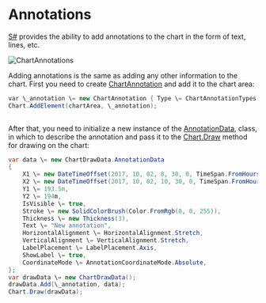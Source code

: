 # Annotations

[S\#](StockSharpAbout.md) provides the ability to add annotations to the chart in the form of text, lines, etc.

![ChartAnnotations](~/images/ChartAnnotations.png)

Adding annotations is the same as adding any other information to the chart. First you need to create [ChartAnnotation](../api/StockSharp.Xaml.Charting.ChartAnnotation.html) and add it to the chart area:

```cs
var \_annotation \= new ChartAnnotation { Type \= ChartAnnotationTypes.BoxAnnotation };
Chart.AddElement(chartArea, \_annotation);
		
```

After that, you need to initialize a new instance of the [AnnotationData](../api/StockSharp.Xaml.Charting.ChartDrawData.AnnotationData.html), class, in which to describe the annotation and pass it to the [Chart.Draw](../api/StockSharp.Xaml.Charting.Chart.Draw.html) method for drawing on the chart:

```cs
var data \= new ChartDrawData.AnnotationData
{
    X1 \= new DateTimeOffset(2017, 10, 02, 8, 30, 0, TimeSpan.FromHours(1)),
    X2 \= new DateTimeOffset(2017, 10, 02, 10, 30, 0, TimeSpan.FromHours(1)),
    Y1 \= 193.5m,
    Y2 \= 194m,
    IsVisible \= true,
    Stroke \= new SolidColorBrush(Color.FromRgb(0, 0, 255)),
    Thickness \= new Thickness(3),
    Text \= "New annotation",
    HorizontalAlignment \= HorizontalAlignment.Stretch,
    VerticalAlignment \= VerticalAlignment.Stretch,
    LabelPlacement \= LabelPlacement.Axis,
    ShowLabel \= true,
    CoordinateMode \= AnnotationCoordinateMode.Absolute,
};
var drawData \= new ChartDrawData();
drawData.Add(\_annotation, data);
Chart.Draw(drawData);
		
```

